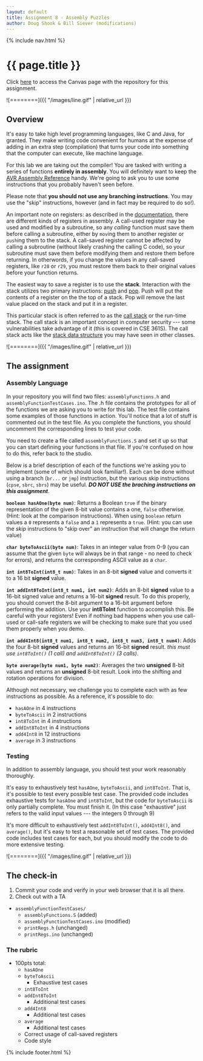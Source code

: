 ```yaml
---
layout: default
title: Assignment 8 - Assembly Puzzles
author: Doug Shook & Bill Siever (modifications)
---
```

{% include nav.html %}

# {{ page.title }}

Click [here](https://wustl.instructure.com/courses/68860/assignments/289483) to access the Canvas page with the repository for this assignment.

![========]({{ "/images/line.gif" | relative_url }})

## Overview

It's easy to take high level programming languages, like C and Java, for granted. They make writing code  convenient for humans at the expense of adding in an extra step (compilation) that turns your code into something that the computer can execute, like machine language.

For this lab we are taking out the compiler! You are tasked with writing a series of functions **entirely in assembly**. You will definitely want to keep the [AVR Assembly Reference](https://onlinedocs.microchip.com/pr/GUID-0B644D8F-67E7-49E6-82C9-1B2B9ABE6A0D-en-US-1/index.html?GUID-BA59618D-4850-490B-B176-0BCC3D9438A1) handy. We're going to ask you to use some instructions that you probably haven't seen before.

Please note that **you should not use any branching instructions**. You may use the "skip" instructions, however (and in fact may be required to do so!).

An important note on registers: as described in the [documentation](http://ww1.microchip.com/downloads/en/appnotes/doc42055.pdf), there are different kinds of registers in assembly. A call-used register may be used and modified by a subroutine, so any *calling* function must save them before calling a subroutine, either by `mov`ing them to another register or `push`ing them to the stack. A call-saved register cannot be affected by calling a subroutine (without likely crashing the calling C code), so your subroutine must save them before modifying them and restore them before returning. In otherwords, if you change the values in any call-saved registers, like `r28` or `r29`, you must restore them back to their original values before your function returns.

The easiest way to save a register is to use the **stack**. Interaction with the stack utilizes two primary instructions: [push](https://onlinedocs.microchip.com/pr/GUID-0B644D8F-67E7-49E6-82C9-1B2B9ABE6A0D-en-US-1/index.html?GUID-51635F91-00DA-4C97-A39C-783551EFD2DE) and [pop](https://onlinedocs.microchip.com/pr/GUID-0B644D8F-67E7-49E6-82C9-1B2B9ABE6A0D-en-US-1/index.html?GUID-BA3B66E9-4A18-4C02-90FC-CCF42561A202). Push will put the contents of a register on the the top of a stack. Pop will remove the last value placed on the stack and put it in a register. 

This particular stack is often referred to as the [call stack](https://en.wikipedia.org/wiki/Call_stack) or the run-time stack.  The call stack is an important concept in computer security --- some vulnerabilities take advantage of it (this is covered in CSE 361S).  The call stack acts like the [stack data structure](https://en.wikipedia.org/wiki/Stack_(abstract_data_type)) you may have seen in other classes.  

![========]({{ "/images/line.gif" | relative_url }})

## The assignment

### Assembly Language

In your repository you will find two files: `assemblyFunctions.h` and `assemblyFunctionTestCases.ino`. The .h file contains the prototypes for all of the functions we are asking you to write for this lab. The test file contains some examples of those functions in action. You'll notice that a lot of stuff is commented out in the test file. As you complete the functions, you should uncomment the corresponding lines to test your code.

You need to create a file called `assemblyFunctions.S` and set it up so that you can start defining your functions in that file. If you're confused on how to do this, refer back to the studio.

Below is a brief description of each of the functions we're asking you to implement (some of which should look familiar!).   Each can be done without using a branch (`br...` or `jmp`) instruction, but the various skip instructions (`cpse`, `sbrc`, `sbrs`) may be useful.  ***DO NOT USE the braching instructions on this assignment***.

**`boolean hasAOne(byte num)`**: Returns a Boolean `true` if the binary representation of the given 8-bit value contains a one, `false` otherwise. (Hint: look at the comparison instructions).  When using `boolean` return values a `0` represents a `false` and a `1` represents a `true`. (Hint: you can use the *skip* instructions to "skip over" an instruction that will change the return value)

**`char byteToAscii(byte num)`**: Takes in an integer value from 0-9 (you can assume that the given `byte` will always be in that range - no need to check for errors), and returns the corresponding ASCII value as a `char`.

**`int int8ToInt(int8_t num)`**: Takes in an 8-bit **signed** value and converts it to a 16 bit **signed** value. 

**`int addInt8ToInt(int8_t num1, int num2)`**: Adds an 8-bit **signed** value to a 16-bit signed value and returns a 16-bit **signed** result. To do this properly, you should convert the 8-bit argument to a 16-bit argument before performing the addition. Use your **int8ToInt** function to accomplish this. Be careful with your registers! Even if nothing bad happens when you use call-used or call-safe registers we will be checking to make sure that you used them properly when you demo.

**`int add4Int8(int8_t num1, int8_t num2, int8_t num3, int8_t num4)`**: Adds the four 8-bit **signed** values and returns an 16-bit **signed** result. *this must use `int8ToInt()` (1 call) and `addInt8ToInt()` (3 calls)*.

**`byte average(byte num1, byte num2)`**: Averages the two **unsigned** 8-bit values and returns an **unsigned** 8-bit result.  Look into the shifting and rotation operations for division. 

Although not necessary, we challenge you to complete each with as few instructions as possible.  As a reference, it's possible to do:
- `hasAOne` in 4 instructions
- `byteToAscii` in 2 instructions
- `int8ToInt` in 4 instructions
- `addInt8ToInt` in 4 instructions
- `add4Int8` in 12 instructions
- `average` in 3 instructions

### Testing 

In addition to assembly language, you should test your work reasonably thoroughly.  

It's easy to exhaustively test `hasAOne`, `byteToAscii`, and `int8ToInt`.  That is, it's possible to test every possible test case.  The provided code includes exhaustive tests for `hasAOne` and `int8ToInt`, but the code for `byteToAscii` is only partially complete.  You must finish it. (In this case "exhaustive" just refers to the valid input values --- the integers 0 through 9)

It's more difficult to exhaustively test `addInt8ToInt()`, `add4Int8()`, and `average()`, but it's easy to test a reasonable set of test cases.  The provided code includes test cases for each, but you should modify the code to do more extensive testing.

![========]({{ "/images/line.gif" | relative_url }})

## The check-in 

1. Commit your code and verify in your web browser that it is all there.
2. Check out with a TA

- `assemblyFunctionTestCases/`
	- `assemblyFunctions.S` (added)		
	- `assemblyFunctionTestCases.ino` (modified)		
	- `printRegs.h` (unchanged)		
	- `printRegs.ino` (unchanged)		

### The rubric

- 100pts total:
	- `hasAOne`
	- `byteToAscii`
		- Exhaustive test cases
	- `int8ToInt`
	- `addInt8ToInt`
		- Additional test cases
	- `add4Int8`
		- Additional test cases
	- `average`
		- Additional test cases
	- Correct usage of call-saved registers
	- Code style

{% include footer.html %}
